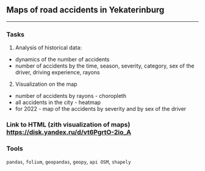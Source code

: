## Maps of road accidents in Yekaterinburg
	
<hr>

### Tasks

1. Analysis of historical data:
- dynamics of the number of accidents
- number of accidents by the time, season, severity, category, sex of the driver, driving experience, rayons
2. Visualization on the map
- number of accidents by rayons - choropleth
- all accidents in the city - heatmap
- for 2022 - map of the accidents by severity and by sex of the driver

### Link to HTML (zith visualization of maps)  https://disk.yandex.ru/d/vt6PgrtO-2io_A

### Tools
`pandas`,  `folium`, `geopandas`, `geopy`, `api OSM`, `shapely`



